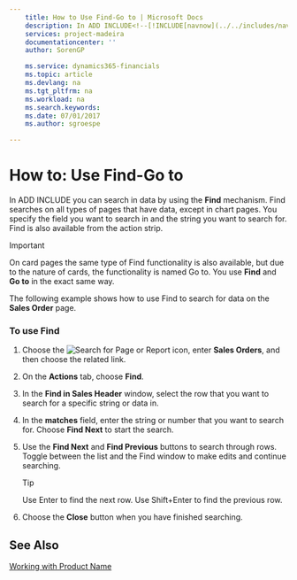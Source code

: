 ```yaml
---
    title: How to Use Find-Go to | Microsoft Docs
    description: In ADD INCLUDE<!--[!INCLUDE[navnow](../../includes/navnow_md.md)]--> you can search in data by using the **Find** mechanism. Find searches on all types of pages that have data, except in chart pages. You specify the field you want to search in and the string you want to search for. Find is also available from the action strip.
    services: project-madeira
    documentationcenter: ''
    author: SorenGP

    ms.service: dynamics365-financials
    ms.topic: article
    ms.devlang: na
    ms.tgt_pltfrm: na
    ms.workload: na
    ms.search.keywords:
    ms.date: 07/01/2017
    ms.author: sgroespe

---
```

# How to: Use Find-Go to
In ADD INCLUDE<!--[!INCLUDE[navnow](../../includes/navnow_md.md)]--> you can search in data by using the **Find** mechanism. Find searches on all types of pages that have data, except in chart pages. You specify the field you want to search in and the string you want to search for. Find is also available from the action strip.  
  
> [!IMPORTANT]  
>  On card pages the same type of Find functionality is also available, but due to the nature of cards, the functionality is named Go to. You use **Find** and **Go to** in the exact same way.  
  
 The following example shows how to use Find to search for data on the **Sales Order** page.  
  
### To use Find  
  
1.  Choose the ![Search for Page or Report](media/ui-search/search_small.png "Search for Page or Report icon") icon, enter **Sales Orders**, and then choose the related link.  
  
2.  On the **Actions** tab, choose **Find**.  
  
3.  In the **Find in Sales Header** window, select the row that you want to search for a specific string or data in.  
  
4.  In the **matches** field, enter the string or number that you want to search for. Choose **Find Next** to start the search.  
  
5.  Use the **Find Next** and **Find Previous** buttons to search through rows. Toggle between the list and the Find window to make edits and continue searching.  
  
    > [!TIP]  
    >  Use Enter to find the next row. Use Shift+Enter to find the previous row.  
  
6.  Choose the **Close** button when you have finished searching.  
  
## See Also  
 [Working with Product Name](../FullExperience/working-with-$-p_1-product-name-$-.md)